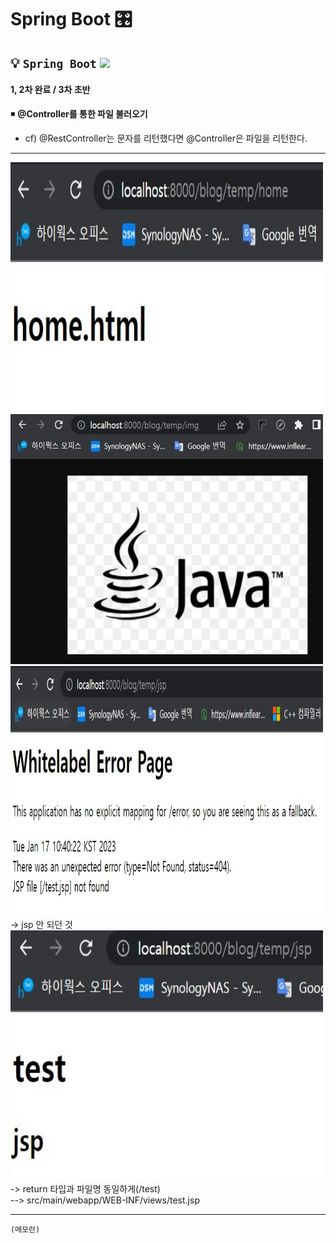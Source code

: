 # **Spring Boot**  🎛️

 ## 💡 `Spring Boot` <img src="https://img.shields.io/badge/Spring-Boot4.0.0-yellowgreen">


#### 1, 2차 완료 / 3차 초반

◾ **@Controller를 통한 파일 불러오기** <br>
- cf) @RestController는 문자를 리턴했다면 @Controller은 파일을 리턴한다. 

---

<img src="img/home.html.jpg" width="500" height="400">
<img src="img/img.jpg" width="500" height="400">
<img src="img/jsp.jpg" width="500" height="400">
<br>
-> jsp 안 되던 것 <br>
<img src="img/test.jsp.jpg" width="500" height="400">
<br>
-> return 타입과 파일명 동일하게(/test)<br>
--> src/main/webapp/WEB-INF/views/test.jsp


---

```
(메모란)

```

